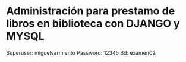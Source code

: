 # Administración para prestamo de libros en biblioteca con DJANGO y MYSQL
Superuser: miguelsarmiento
Password: 12345
Bd: examen02
